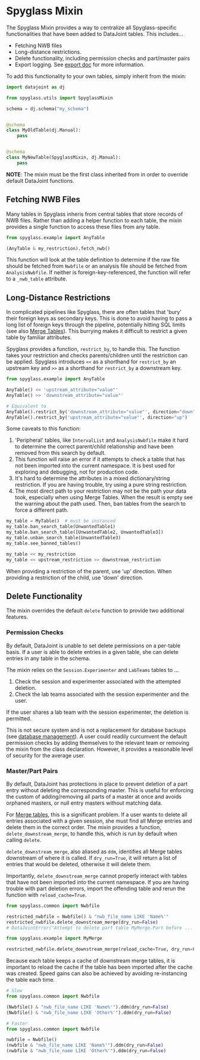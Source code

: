 # Spyglass Mixin

The Spyglass Mixin provides a way to centralize all Spyglass-specific
functionalities that have been added to DataJoint tables. This includes...

- Fetching NWB files
- Long-distance restrictions.
- Delete functionality, including permission checks and part/master pairs
- Export logging. See [export doc](export.md) for more information.

To add this functionality to your own tables, simply inherit from the mixin:

```python
import datajoint as dj

from spyglass.utils import SpyglassMixin

schema = dj.schema("my_schema")


@schema
class MyOldTable(dj.Manual):
    pass


@schema
class MyNewTable(SpyglassMixin, dj.Manual):
    pass
```

**NOTE**: The mixin must be the first class inherited from in order to override
default DataJoint functions.

## Fetching NWB Files

Many tables in Spyglass inheris from central tables that store records of NWB
files. Rather than adding a helper function to each table, the mixin provides a
single function to access these files from any table.

```python
from spyglass.example import AnyTable

(AnyTable & my_restriction).fetch_nwb()
```

This function will look at the table definition to determine if the raw file
should be fetched from `Nwbfile` or an analysis file should be fetched from
`AnalysisNwbfile`. If neither is foreign-key-referenced, the function will refer
to a `_nwb_table` attribute.

## Long-Distance Restrictions

In complicated pipelines like Spyglass, there are often tables that 'bury' their
foreign keys as secondary keys. This is done to avoid having to pass a long list
of foreign keys through the pipeline, potentially hitting SQL limits (see also
[Merge Tables](./merge_tables.md)). This burrying makes it difficult to restrict
a given table by familiar attributes.

Spyglass provides a function, `restrict_by`, to handle this. The function takes
your restriction and checks parents/children until the restriction can be
applied. Spyglass introduces `<<` as a shorthand for `restrict_by` an upstream
key and `>>` as a shorthand for `restrict_by` a downstream key.

```python
from spyglass.example import AnyTable

AnyTable() << 'upstream_attribute="value"'
AnyTable() >> 'downstream_attribute="value"'

# Equivalent to
AnyTable().restrict_by('downstream_attribute="value"', direction="down")
AnyTable().restrict_by('upstream_attribute="value"', direction="up")
```

Some caveats to this function:

1. 'Peripheral' tables, like `IntervalList` and `AnalysisNwbfile` make it hard
    to determine the correct parent/child relationship and have been removed
    from this search by default.
2. This function will raise an error if it attempts to check a table that has
    not been imported into the current namespace. It is best used for exploring
    and debugging, not for production code.
3. It's hard to determine the attributes in a mixed dictionary/string
    restriction. If you are having trouble, try using a pure string
    restriction.
4. The most direct path to your restriction may not be the path your data took,
    especially when using Merge Tables. When the result is empty see the
    warning about the path used. Then, ban tables from the search to force a
    different path.

```python
my_table = MyTable()  # must be instanced
my_table.ban_search_table(UnwantedTable1)
my_table.ban_search_table([UnwantedTable2, UnwantedTable3])
my_table.unban_search_table(UnwantedTable3)
my_table.see_banned_tables()

my_table << my_restriction
my_table << upstream_restriction >> downstream_restriction
```

When providing a restriction of the parent, use 'up' direction. When providing a
restriction of the child, use 'down' direction.

## Delete Functionality

The mixin overrides the default `delete` function to provide two additional
features.

### Permission Checks

By default, DataJoint is unable to set delete permissions on a per-table basis.
If a user is able to delete entries in a given table, she can delete entries in
any table in the schema.

The mixin relies on the `Session.Experimenter` and `LabTeams` tables to ...

1. Check the session and experimenter associated with the attempted deletion.
2. Check the lab teams associated with the session experimenter and the user.

If the user shares a lab team with the session experimenter, the deletion is
permitted.

This is not secure system and is not a replacement for database backups (see
[database management](./database_management.md)). A user could readily
curcumvent the default permission checks by adding themselves to the relevant
team or removing the mixin from the class declaration. However, it provides a
reasonable level of security for the average user.

### Master/Part Pairs

By default, DataJoint has protections in place to prevent deletion of a part
entry without deleting the corresponding master. This is useful for enforcing
the custom of adding/removing all parts of a master at once and avoids orphaned
masters, or null entry masters without matching data.

For [Merge tables](./merge_tables.md), this is a significant problem. If a user
wants to delete all entries associated with a given session, she must find all
Merge entries and delete them in the correct order. The mixin provides a
function, `delete_downstream_merge`, to handle this, which is run by default
when calling `delete`.

`delete_downstream_merge`, also aliased as `ddm`, identifies all Merge tables
downstream of where it is called. If `dry_run=True`, it will return a list of
entries that would be deleted, otherwise it will delete them.

Importantly, `delete_downstream_merge` cannot properly interact with tables that
have not been imported into the current namespace. If you are having trouble
with part deletion errors, import the offending table and rerun the function
with `reload_cache=True`.

```python
from spyglass.common import Nwbfile

restricted_nwbfile = Nwbfile() & "nwb_file_name LIKE 'Name%'"
restricted_nwbfile.delete_downstream_merge(dry_run=False)
# DataJointError("Attempt to delete part table MyMerge.Part before ...

from spyglass.example import MyMerge

restricted_nwbfile.delete_downstream_merge(reload_cache=True, dry_run=False)
```

Because each table keeps a cache of downstream merge tables, it is important to
reload the cache if the table has been imported after the cache was created.
Speed gains can also be achieved by avoiding re-instancing the table each time.

```python
# Slow
from spyglass.common import Nwbfile

(Nwbfile() & "nwb_file_name LIKE 'Name%'").ddm(dry_run=False)
(Nwbfile() & "nwb_file_name LIKE 'Other%'").ddm(dry_run=False)

# Faster
from spyglass.common import Nwbfile

nwbfile = Nwbfile()
(nwbfile & "nwb_file_name LIKE 'Name%'").ddm(dry_run=False)
(nwbfile & "nwb_file_name LIKE 'Other%'").ddm(dry_run=False)
```

